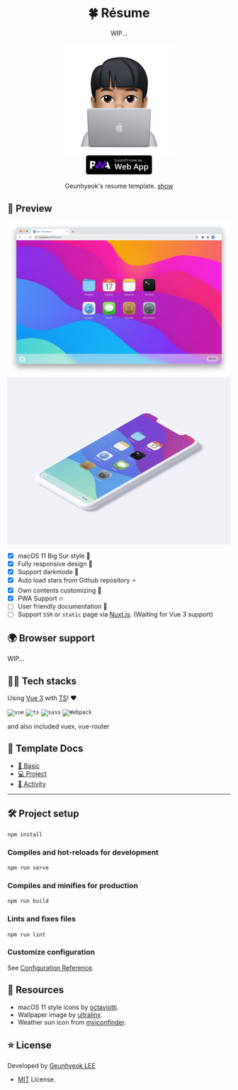 <div align="center">

# 🍀 Résume

WIP...

  <img src="./src/assets/avatar.png" width="250">
  <br>
  <img src="./src/assets/pwa-support.png" width="150">

Geunhyeok's resume template. [show](https://this.geundung.dev)

</div>

## 👀 Preview

<img src="./preview.jpg">
<img src="./preview.gif">

- [x] macOS 11 Big Sur style 🍎
- [x] Fully responsive design 📱
- [x] Support darkmode 🌚
- [x] Auto load stars from Github repository ⭐️
- [x] Own contents customizing 🎉
- [x] PWA Support 🔥
- [ ] User friendly documentation 🥰
- [ ] Support `SSR` or `static` page via [Nuxt.js](https://github.com/nuxt/nuxt.js). (Waiting for Vue 3 support)

## 🌍 Browser support

WIP...

## 👨‍💻 Tech stacks

Using [Vue 3](https://github.com/vuejs/vue-next) with [TS](https://github.com/microsoft/TypeScript)! ❤️

<code><img alt="vue" src="https://user-images.githubusercontent.com/26512984/88481837-ac3ed900-cf98-11ea-8a23-b53146870c81.jpg" width="32"></code>
<code><img alt="ts" src="https://user-images.githubusercontent.com/26512984/88481840-ae089c80-cf98-11ea-84f5-27da9f22c606.jpg" width="32"></code>
<code><img alt="sass" src="https://user-images.githubusercontent.com/26512984/88482103-2754bf00-cf9a-11ea-9e2f-075735d3db3c.jpg" width="32"></code>
<code><img alt="Webpack" src="https://user-images.githubusercontent.com/26512984/88482177-a21dda00-cf9a-11ea-82ad-d2dede682d37.jpg" width="32"></code>

and also included vuex, vue-router

## 📖 Template Docs

- [🐥 Basic](./docs/BASIC.md)
- [💻 Project](./docs/PROJECT.md)
- [👋 Activity](./docs/ACTIVITY.md)

---

## 🛠 Project setup

```
npm install
```

### Compiles and hot-reloads for development

```
npm run serve
```

### Compiles and minifies for production

```
npm run build
```

### Lints and fixes files

```
npm run lint
```

### Customize configuration

See [Configuration Reference](https://cli.vuejs.org/config/).

## 🎨 Resources

- macOS 11 style icons by [octaviotti](https://www.deviantart.com/octaviotti).
- Wallpaper image by [ultralinx](https://theultralinx.com/2018/11/gradient-wave-wallpaper-by-ultralinx).
- Weather sun icon from [myiconfinder](http://www.myiconfinder.com/icon/sun-heat-hot-weather-summer-sunshine/22781).

## ⭐️ License

Developed by [Geunhyeok LEE](https://github.com/leegeunhyeok)

- [MIT](./LICENSE) License.
